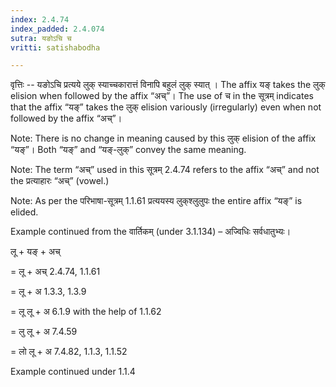 ```yaml
---
index: 2.4.74
index_padded: 2.4.074
sutra: यङोऽचि च
vritti: satishabodha

---
```

वृत्तिः -- यङोऽचि प्रत्यये लुक् स्याच्चकारात्तं विनापि बहुलं लुक् स्यात् । The affix यङ् takes the लुक् elision when followed by the affix “अच्”। The use of च in the सूत्रम् indicates that the affix “यङ्” takes the लुक् elision variously (irregularly) even when not followed by the affix “अच्”।

Note: There is no change in meaning caused by this लुक् elision of the affix “यङ्”। Both “यङ्” and “यङ्-लुक्” convey the same meaning.

Note: The term “अच्” used in this सूत्रम् 2.4.74 refers to the affix “अच्” and not the प्रत्याहारः “अच्” (vowel.)

Note: As per the परिभाषा-सूत्रम् 1.1.61 प्रत्ययस्य लुक्‌श्लुलुपः the entire affix “यङ्” is elided.


Example continued from the वार्तिकम् (under 3.1.134) – अज्विधिः सर्वधातुभ्यः।


लू + यङ् + अच्

= लू + अच् 2.4.74, 1.1.61

= लू + अ 1.3.3, 1.3.9

= लू लू + अ 6.1.9 with the help of 1.1.62

= लु लू + अ 7.4.59

= लो लू + अ 7.4.82, 1.1.3, 1.1.52


Example continued under 1.1.4